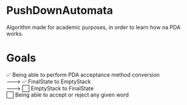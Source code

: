 # PushDownAutomata 

Algorithm made for academic purposes, in order to learn how na PDA works.

# Goals

✅ Being able to perform PDA acceptance method conversion  <br />
 --->  ✅ FinalState to EmptyStack <br />
 --->  ⬜️ EmptyStack to FinalState <br />
⬜️ Being able to accept or reject any given word <br />
